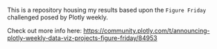 This is a repository housing my results based upon the `Figure Friday` challenged posed by Plotly weekly.

Check out more info here: https://community.plotly.com/t/announcing-plotly-weekly-data-viz-projects-figure-friday/84953
